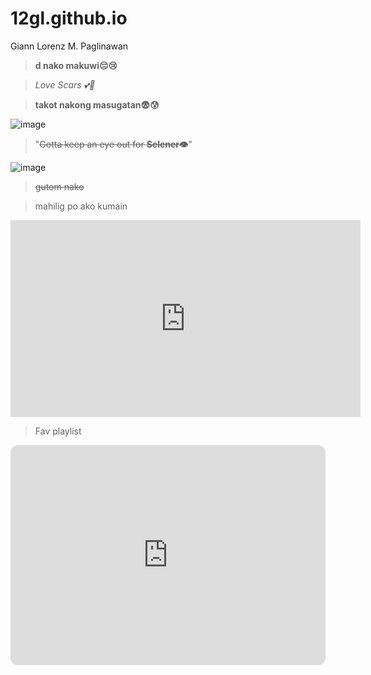 # 12gl.github.io
Giann Lorenz M. Paglinawan

>**d nako makuwi😔😢**

>*Love Scars 💕🤞*

>**takot nakong masugatan😨😰**

![image](https://user-images.githubusercontent.com/122326823/212214712-9b52b621-c829-498f-a561-2656d57074ea.png)


>"~~Gotta keep an eye out for **Selener👁**~~"

![image](https://user-images.githubusercontent.com/122326823/212214582-e15f5977-889d-4f30-b138-260c26295fd2.png)

>~~gutom nako~~

>mahilig po ako kumain

<iframe width="560" height="315" src="https://www.youtube.com/embed/HgHNr_67Ma4" title="YouTube video player" frameborder="0" allow="accelerometer; autoplay; clipboard-write; encrypted-media; gyroscope; picture-in-picture; web-share" allowfullscreen></iframe>

> Fav playlist 

<iframe style="border-radius:12px" src="https://open.spotify.com/embed/album/4moVP48t9bji7djUc5VOvi?utm_source=generator" width="100%" height="352" frameBorder="0" allowfullscreen="" allow="autoplay; clipboard-write; encrypted-media; fullscreen; picture-in-picture" loading="lazy"></iframe>
